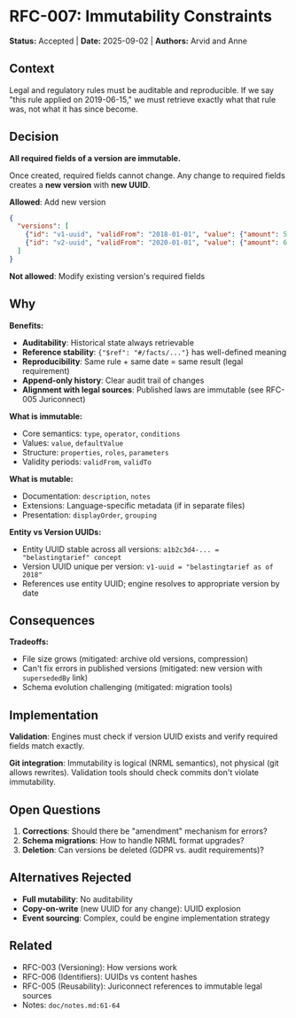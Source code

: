 # RFC-007: Immutability Constraints

**Status:** Accepted | **Date:** 2025-09-02 | **Authors:** Arvid and Anne

## Context

Legal and regulatory rules must be auditable and reproducible. If we say "this rule applied on 2019-06-15," we must retrieve exactly what that rule was, not what it has since become.

## Decision

**All required fields of a version are immutable.**

Once created, required fields cannot change. Any change to required fields creates a **new version** with **new UUID**.

**Allowed**: Add new version
```json
{
  "versions": [
    {"id": "v1-uuid", "validFrom": "2018-01-01", "value": {"amount": 5.50, "unit": "€"}},
    {"id": "v2-uuid", "validFrom": "2020-01-01", "value": {"amount": 6.00, "unit": "€"}}
  ]
}
```

**Not allowed**: Modify existing version's required fields

## Why

**Benefits:**
- **Auditability**: Historical state always retrievable
- **Reference stability**: `{"$ref": "#/facts/..."}` has well-defined meaning
- **Reproducibility**: Same rule + same date = same result (legal requirement)
- **Append-only history**: Clear audit trail of changes
- **Alignment with legal sources**: Published laws are immutable (see RFC-005 Juriconnect)

**What is immutable:**
- Core semantics: `type`, `operator`, `conditions`
- Values: `value`, `defaultValue`
- Structure: `properties`, `roles`, `parameters`
- Validity periods: `validFrom`, `validTo`

**What is mutable:**
- Documentation: `description`, `notes`
- Extensions: Language-specific metadata (if in separate files)
- Presentation: `displayOrder`, `grouping`

**Entity vs Version UUIDs:**
- Entity UUID stable across all versions: `a1b2c3d4-... = "belastingtarief" concept`
- Version UUID unique per version: `v1-uuid = "belastingtarief as of 2018"`
- References use entity UUID; engine resolves to appropriate version by date

## Consequences

**Tradeoffs:**
- File size grows (mitigated: archive old versions, compression)
- Can't fix errors in published versions (mitigated: new version with `supersededBy` link)
- Schema evolution challenging (mitigated: migration tools)

## Implementation

**Validation**: Engines must check if version UUID exists and verify required fields match exactly.

**Git integration**: Immutability is logical (NRML semantics), not physical (git allows rewrites). Validation tools should check commits don't violate immutability.

## Open Questions

1. **Corrections**: Should there be "amendment" mechanism for errors?
2. **Schema migrations**: How to handle NRML format upgrades?
3. **Deletion**: Can versions be deleted (GDPR vs. audit requirements)?

## Alternatives Rejected

- **Full mutability**: No auditability
- **Copy-on-write** (new UUID for any change): UUID explosion
- **Event sourcing**: Complex, could be engine implementation strategy

## Related

- RFC-003 (Versioning): How versions work
- RFC-006 (Identifiers): UUIDs vs content hashes
- RFC-005 (Reusability): Juriconnect references to immutable legal sources
- Notes: `doc/notes.md:61-64`

